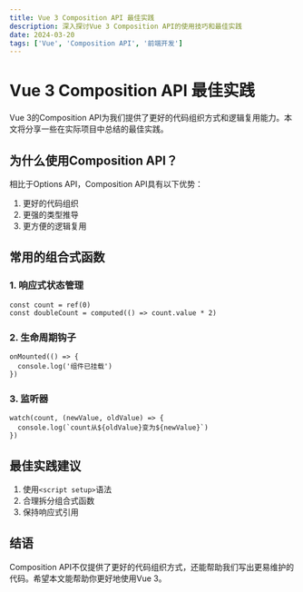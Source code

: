 ```yaml
---
title: Vue 3 Composition API 最佳实践
description: 深入探讨Vue 3 Composition API的使用技巧和最佳实践
date: 2024-03-20
tags: ['Vue', 'Composition API', '前端开发']
---
```


# Vue 3 Composition API 最佳实践

Vue 3的Composition API为我们提供了更好的代码组织方式和逻辑复用能力。本文将分享一些在实际项目中总结的最佳实践。

## 为什么使用Composition API？

相比于Options API，Composition API具有以下优势：

1. 更好的代码组织
2. 更强的类型推导
3. 更方便的逻辑复用

## 常用的组合式函数

### 1. 响应式状态管理

```vue
const count = ref(0)
const doubleCount = computed(() => count.value * 2)
```

### 2. 生命周期钩子

```vue
onMounted(() => {
  console.log('组件已挂载')
})
```

### 3. 监听器

```vue
watch(count, (newValue, oldValue) => {
  console.log(`count从${oldValue}变为${newValue}`)
})
```

## 最佳实践建议

1. 使用`<script setup>`语法
2. 合理拆分组合式函数
3. 保持响应式引用

## 结语

Composition API不仅提供了更好的代码组织方式，还能帮助我们写出更易维护的代码。希望本文能帮助你更好地使用Vue 3。
